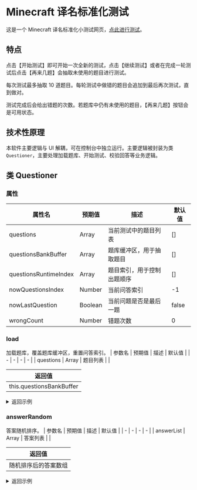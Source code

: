 # Minecraft 译名标准化测试
这是一个 Minecraft 译名标准化小测试网页，[点此进行测试](https://sheep-realms.github.io/Minecraft-Translation-Standardization-Test/)。

## 特点
点击【开始测试】即可开始一次全新的测试，点击【继续测试】或者在完成一轮测试后点击【再来几题】会抽取未使用的题目进行测试。

每次测试最多抽取 10 道题目。每轮测试中做错的题目会追加到最后再次测试，直到做对。

测试完成后会给出错题的次数。若题库中仍有未使用的题目，【再来几题】按钮会是可用状态。

## 技术性原理
本软件主要逻辑与 UI 解耦，可在控制台中独立运行。主要逻辑被封装为类 `Questioner`，主要处理加载题库、开始测试、校验回答等业务逻辑。

## 类 Questioner

### 属性
| 属性名 | 预期值 | 描述 | 默认值 |
| - | - | - | - |
| questions | Array | 当前测试中的题目列表 | [] |
| questionsBankBuffer | Array | 题库缓冲区，用于抽取题目 | [] |
| questionsRuntimeIndex | Array | 题目索引，用于控制出题顺序 | [] |
| nowQuestionsIndex | Number | 当前问答索引 | -1 |
| nowLastQuestion | Boolean | 当前问题是否是最后一题 | false |
| wrongCount | Number | 错题次数 | 0 |

### load
加载题库，覆盖题库缓冲区，重置问答索引。
| 参数名 | 预期值 | 描述 | 默认值 |
| - | - | - | - |
| questions | Array | 题目列表 | |

| 返回值 |
| - |
| this.questionsBankBuffer |

<details>
<summary>返回示例</summary>

```
[
    {
        "name": "Glowstone",
        "type": "block",
        "correct": "荧石",
        "dec": "一种发光的石头",
        "wrong": [
            "萤石",
            "莹石",
            "发光石"
        ]
    },
    {
        "name": "Redstone Repeater",
        "type": "block",
        "correct": "红石中继器",
        "dec": "一种延续红石能量的红石元件",
        "wrong": [
            "红石中续器",
            "红石中断器",
            "红石转发器"
        ]
    },
    {
        "name": "Lava Bucket",
        "type": "item",
        "correct": "熔岩桶",
        "dec": "一桶岩石熔融物",
        "wrong": [
            "岩浆桶",
            "熔岩",
            "岩浆"
        ]
    },
    {
        "name": "Leather Boots",
        "type": "item",
        "correct": "皮革靴子",
        "dec": "一种穿戴在脚上的装备",
        "wrong": [
            "皮革鞋子",
            "皮革护脚",
            "皮革战靴"
        ]
    },
    {
        "name": "Leather Cap",
        "type": "item",
        "correct": "皮革帽子",
        "dec": "一种穿戴在头上的装备",
        "wrong": [
            "皮革头盔",
            "皮革头套",
            "皮革兜帽"
        ]
    }
]
```

</details>

### answerRandom
答案随机排序。
| 参数名 | 预期值 | 描述 | 默认值 |
| - | - | - | - |
| answerList | Array | 答案列表 | |

| 返回值 |
| - |
| 随机排序后的答案数组 |

<details>
<summary>返回示例</summary>

```
[
    "C",
    "D",
    "A",
    "B"
]
```

<details>

### start
开始测试，随机抽取指定数量的题目，刷新题目索引，重置问答索引。
| 参数名 | 预期值 | 描述 | 默认值 |
| - | - | - | - |
| limit | Number | 抽取题目数量 | 10 |

| 返回值 |
| - |
| 特定格式的消息 |

注意：该方法不会自动出题，需要执行 `next()` 才能出题。

<details>
<summary>返回示例</summary>

```
{
    "code": "ready",
    "index": -1,
    "indexList": [0, 1, 2, 3, 4, 5, 6, 7, 8, 9],
    "progress": "0%",
    "length": 10,
    "questions": [
        {
            "name": "Prismarine Crystals",
            "type": "item",
            "correct": "海晶砂粒",
            "dec": "一种来自某海洋建筑物的小石子",
            "wrong": [
                "海晶沙粒",
                "海晶砂砾",
                "海晶沙砾"
            ],
            "answers": [
                "海晶砂粒",
                "海晶砂砾",
                "海晶沙粒",
                "海晶沙砾"
            ],
            "index": 0
        },
        {
            "name": "Elytra",
            "type": "item",
            "correct": "鞘翅",
            "dec": "一种可以让玩家在空中滑翔的装备",
            "wrong": [
                "滑翔翅",
                "羽翼",
                "滑翔翼"
            ],
            "answers": [
                "羽翼",
                "鞘翅",
                "滑翔翼",
                "滑翔翅"
            ],
            "index": 1
        },
        {
            "name": "Desert Temple",
            "type": "structure",
            "correct": "沙漠神殿",
            "dec": "一种出现在沙漠中的大型建筑物",
            "wrong": [
                "沙漠神庙",
                "沙漠遗迹",
                "沙漠金字塔"
            ],
            "answers": [
                "沙漠神殿",
                "沙漠遗迹",
                "沙漠金字塔",
                "沙漠神庙"
            ],
            "index": 2
        },
        {
            "name": "Milk Bucket",
            "type": "item",
            "correct": "奶桶",
            "dec": "一桶动物产出乳液",
            "wrong": [
                "牛奶桶",
                "奶",
                "牛奶"
            ],
            "answers": [
                "牛奶",
                "奶",
                "牛奶桶",
                "奶桶"
            ],
            "index": 3
        },
        {
            "name": "Scoreboard",
            "type": "gameplay",
            "correct": "记分板",
            "dec": "一套通过命令操纵的复杂游戏机制",
            "wrong": [
                "记分版",
                "计分板",
                "计分版"
            ],
            "answers": [
                "记分板",
                "计分板",
                "计分版",
                "记分版"
            ],
            "index": 4
        },
        {
            "name": "Warden",
            "type": "mob",
            "correct": "监守者",
            "dec": "一种会追寻振动来源的恐怖怪物",
            "wrong": [
                "坚守者",
                "循声守卫",
                "循声兽"
            ],
            "answers": [
                "循声兽",
                "循声守卫",
                "监守者",
                "坚守者"
            ],
            "index": 5
        },
        {
            "name": "Iron Helmet",
            "type": "item",
            "correct": "铁头盔",
            "dec": "一种穿戴在头上的装备",
            "wrong": [
                "铁帽子",
                "铁头套",
                "铁头甲"
            ],
            "answers": [
                "铁头甲",
                "铁帽子",
                "铁头套",
                "铁头盔"
            ],
            "index": 6
        },
        {
            "name": "Potion of Fire Resistance",
            "type": "item",
            "correct": "抗火药水",
            "dec": "一种提供火焰伤害免疫的药水",
            "wrong": [
                "防火药水",
                "耐火药水",
                "火抗药水"
            ],
            "answers": [
                "耐火药水",
                "抗火药水",
                "火抗药水",
                "防火药水"
            ],
            "index": 7
        },
        {
            "name": "Chiseled Deepslate",
            "type": "block",
            "correct": "錾制深板岩",
            "dec": "一种通过特殊切割工艺制成的石制品",
            "wrong": [
                "磨制深板岩",
                "錾制深层岩",
                "磨制深层岩"
            ],
            "answers": [
                "磨制深层岩",
                "錾制深层岩",
                "磨制深板岩",
                "錾制深板岩"
            ],
            "index": 8
        },
        {
            "name": "Wither",
            "type": "mob",
            "correct": "凋灵",
            "dec": "一种拥有三个头颅的 BOSS 级怪物",
            "wrong": [
                "凋零",
                "调灵",
                "调零"
            ],
            "answers": [
                "调灵",
                "凋零",
                "调零",
                "凋灵"
            ],
            "index": 9
        }
    ]
}
```

<details>

### next
下一题，增加问答索引号。若当前是最后一题，则报告测试结束。

| 返回值 |
| - |
| 特定格式的消息 |

<details>
<summary>返回示例</summary>

```
{
    "code": "next",
    "index": 0,
    "progress": "0%",
    "length": 10,
    "question": {
        "name": "Prismarine Crystals",
        "type": "item",
        "correct": "海晶砂粒",
        "dec": "一种来自某海洋建筑物的小石子",
        "wrong": [
            "海晶沙粒",
            "海晶砂砾",
            "海晶沙砾"
        ],
        "answers": [
            "海晶砂粒",
            "海晶砂砾",
            "海晶沙粒",
            "海晶沙砾"
        ],
        "index": 0
    },
    "nowLastQuestion": false
}
```

<details>

### answerCheck
回答检查。
| 参数名 | 预期值 | 描述 | 默认值 |
| - | - | - | - |
| value | Number | 答案的索引号 | |

| 返回值 |
| - |
| 特定格式的消息（由 `answerCorrect()` 和 `answerWrong()` 提供） |

### answerCorrect
返回回答正确。
| 返回值 |
| - |
| 特定格式的消息 |

<details>
<summary>返回示例</summary>

```
{
    "code": "correct",
    "index": 0,
    "progress": "10%",
    "length": 10,
    "question": {
        "name": "Prismarine Crystals",
        "type": "item",
        "correct": "海晶砂粒",
        "dec": "一种来自某海洋建筑物的小石子",
        "wrong": [
            "海晶沙粒",
            "海晶砂砾",
            "海晶沙砾"
        ],
        "answers": [
            "海晶砂粒",
            "海晶砂砾",
            "海晶沙粒",
            "海晶沙砾"
        ],
        "index": 0
    },
    "nowLastQuestion": false
}
```

<details>

### answerWrong
返回回答错误。
| 返回值 |
| - |
| 特定格式的消息 |

<details>
<summary>返回示例</summary>

```
{
    "code": "wrong",
    "index": 0,
    "progress": "9.090909090909092%",
    "length": 11,
    "question": {
        "name": "Prismarine Crystals",
        "type": "item",
        "correct": "海晶砂粒",
        "dec": "一种来自某海洋建筑物的小石子",
        "wrong": [
            "海晶沙粒",
            "海晶砂砾",
            "海晶沙砾"
        ],
        "answers": [
            "海晶砂粒",
            "海晶砂砾",
            "海晶沙粒",
            "海晶沙砾"
        ],
        "index": 0
    },
    "nowLastQuestion": false
}
```

<details>

### end
结束测试，增加问答索引号。
| 返回值 |
| - |
| 特定格式的消息 |

<details>
<summary>返回示例</summary>

```
{
    "code": "end",
    "index": 11,
    "progress": "100%",
    "length": 11
}
```

<details>